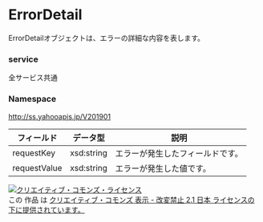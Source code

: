 # ErrorDetail
ErrorDetailオブジェクトは、エラーの詳細な内容を表します。
### service
全サービス共通
### Namespace
http://ss.yahooapis.jp/V201901

| フィールド | データ型 | 説明 |
|---|---|---|
| requestKey | xsd:string | エラーが発生したフィールドです。 |
| requestValue | xsd:string | エラーが発生した値です。 |

<a rel="license" href="http://creativecommons.org/licenses/by-nd/2.1/jp/"><img alt="クリエイティブ・コモンズ・ライセンス" style="border-width:0" src="https://i.creativecommons.org/l/by-nd/2.1/jp/88x31.png" /></a><br />この 作品 は <a rel="license" href="http://creativecommons.org/licenses/by-nd/2.1/jp/">クリエイティブ・コモンズ 表示 - 改変禁止 2.1 日本 ライセンスの下に提供されています。</a>
